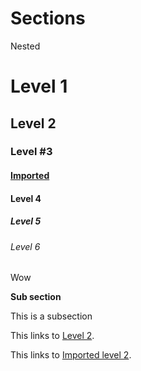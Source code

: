 # Sections

Nested

# Level 1

## Level 2 ##

### Level #3

#### [Imported](./imported.md)

#### Level 4

##### Level 5

###### Level 6 ########

Wow

**Sub section**

This is a subsection

This links to [Level 2](#Level-2).

This links to [Imported level 2](./imported.md#Imported-level-2).

